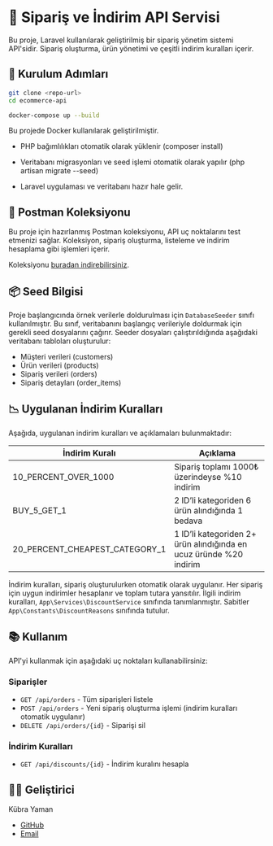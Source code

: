 # 🛒 Sipariş ve İndirim API Servisi

Bu proje, Laravel kullanılarak geliştirilmiş bir sipariş yönetim sistemi API'sidir. Sipariş oluşturma, ürün yönetimi ve çeşitli indirim kuralları içerir.

## 🔧 Kurulum Adımları

```bash
git clone <repo-url>
cd ecommerce-api
```

```bash
docker-compose up --build
``` 

Bu projede Docker kullanılarak geliştirilmiştir. 

- PHP bağımlılıkları otomatik olarak yüklenir (composer install)

- Veritabanı migrasyonları ve seed işlemi otomatik olarak yapılır (php artisan migrate --seed)

- Laravel uygulaması ve veritabanı hazır hale gelir.


## 🧪 Postman Koleksiyonu
Bu proje için hazırlanmış Postman koleksiyonu, API uç noktalarını test etmenizi sağlar. Koleksiyon, sipariş oluşturma, listeleme ve indirim hesaplama gibi işlemleri içerir.

Koleksiyonu [buradan indirebilirsiniz](<ECommerceApi.postman_collection.json>).

## 📦 Seed Bilgisi
Proje başlangıcında örnek verilerle doldurulması için `DatabaseSeeder` sınıfı kullanılmıştır. Bu sınıf, veritabanını başlangıç verileriyle doldurmak için gerekli seed dosyalarını çağırır. Seeder dosyaları çalıştırıldığında aşağıdaki veritabanı tabloları oluşturulur:
- Müşteri verileri (customers)
- Ürün verileri (products)
- Sipariş verileri (orders)
- Sipariş detayları (order_items)

## 📉 Uygulanan İndirim Kuralları
Aşağıda, uygulanan indirim kuralları ve açıklamaları bulunmaktadır:

| İndirim Kuralı | Açıklama |
|----------------|----------|
| 10_PERCENT_OVER_1000 | Sipariş toplamı 1000₺ üzerindeyse %10 indirim |
| BUY_5_GET_1 | 2 ID’li kategoriden 6 ürün alındığında 1 bedava |
| 20_PERCENT_CHEAPEST_CATEGORY_1 | 1 ID’li kategoriden 2+ ürün alındığında en ucuz üründe %20 indirim |

İndirim kuralları, sipariş oluşturulurken otomatik olarak uygulanır. Her sipariş için uygun indirimler hesaplanır ve toplam tutara yansıtılır.
İlgili indirim kuralları, `App\Services\DiscountService` sınıfında tanımlanmıştır. Sabitler `App\Constants\DiscountReasons` sınıfında tutulur.

## 📚 Kullanım
API'yi kullanmak için aşağıdaki uç noktaları kullanabilirsiniz:

### Siparişler
- `GET /api/orders` - Tüm siparişleri listele
- `POST /api/orders` - Yeni sipariş oluşturma işlemi (indirim kuralları otomatik uygulanır)
- `DELETE /api/orders/{id}` - Siparişi sil

### İndirim Kuralları
- `GET /api/discounts/{id}` - İndirim kuralını hesapla

## 👨‍💻 Geliştirici

Kübra Yaman
- [GitHub](https://github.com/kubrayamann)
- [Email](mailto:ymn.kubra@gmail.com)
